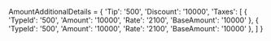 AmountAdditionalDetails = {
    'Tip': '500',
    'Discount': '10000',
    'Taxes': [
        {
            'TypeId': '500',
            'Amount': '10000',
            'Rate': '2100',
            'BaseAmount': '10000'
        },
        {
            'TypeId': '500',
            'Amount': '10000',
            'Rate': '2100',
            'BaseAmount': '10000'
        },
    ]
}